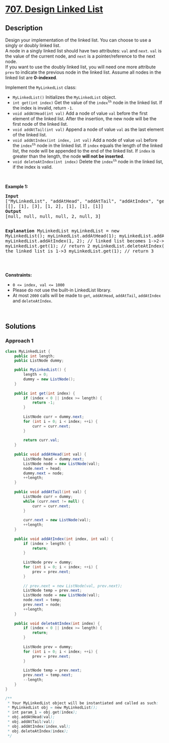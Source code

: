 # [707. Design Linked List](https://leetcode.com/problems/design-linked-list)

## Description

<p>Design your implementation of the linked list. You can choose to use a singly or doubly linked list.<br />
A node in a singly linked list should have two attributes: <code>val</code> and <code>next</code>. <code>val</code> is the value of the current node, and <code>next</code> is a pointer/reference to the next node.<br />
If you want to use the doubly linked list, you will need one more attribute <code>prev</code> to indicate the previous node in the linked list. Assume all nodes in the linked list are <strong>0-indexed</strong>.</p>

<p>Implement the <code>MyLinkedList</code> class:</p>

<ul>
    <li><code>MyLinkedList()</code> Initializes the <code>MyLinkedList</code> object.</li>
    <li><code>int get(int index)</code> Get the value of the <code>index<sup>th</sup></code> node in the linked list. If the index is invalid, return <code>-1</code>.</li>
    <li><code>void addAtHead(int val)</code> Add a node of value <code>val</code> before the first element of the linked list. After the insertion, the new node will be the first node of the linked list.</li>
    <li><code>void addAtTail(int val)</code> Append a node of value <code>val</code> as the last element of the linked list.</li>
    <li><code>void addAtIndex(int index, int val)</code> Add a node of value <code>val</code> before the <code>index<sup>th</sup></code> node in the linked list. If <code>index</code> equals the length of the linked list, the node will be appended to the end of the linked list. If <code>index</code> is greater than the length, the node <strong>will not be inserted</strong>.</li>
    <li><code>void deleteAtIndex(int index)</code> Delete the <code>index<sup>th</sup></code> node in the linked list, if the index is valid.</li>
</ul>
<p>&nbsp;</p>

<p><strong class="example">Example 1:</strong></p>
<pre>
<strong>Input</strong>
[&quot;MyLinkedList&quot;, &quot;addAtHead&quot;, &quot;addAtTail&quot;, &quot;addAtIndex&quot;, &quot;get&quot;, &quot;deleteAtIndex&quot;, &quot;get&quot;]
[[], [1], [3], [1, 2], [1], [1], [1]]
<strong>Output</strong>
[null, null, null, null, 2, null, 3]

<strong>Explanation</strong>
MyLinkedList myLinkedList = new MyLinkedList();
myLinkedList.addAtHead(1);
myLinkedList.addAtTail(3);
myLinkedList.addAtIndex(1, 2);    // linked list becomes 1-&gt;2-&gt;3
myLinkedList.get(1);              // return 2
myLinkedList.deleteAtIndex(1);    // now the linked list is 1-&gt;3
myLinkedList.get(1);              // return 3
</pre>
<p>&nbsp;</p>

<p><strong>Constraints:</strong></p>
<ul>
    <li><code>0 &lt;= index, val &lt;= 1000</code></li>
    <li>Please do not use the built-in LinkedList library.</li>
    <li>At most <code>2000</code> calls will be made to <code>get</code>, <code>addAtHead</code>, <code>addAtTail</code>, <code>addAtIndex</code> and <code>deleteAtIndex</code>.</li>
</ul>
<p>&nbsp;</p>

## Solutions

### **Approach 1**

```java
class MyLinkedList {
    public int length;
    public ListNode dummy;

    public MyLinkedList() {
        length = 0;
        dummy = new ListNode();
    }
    
    public int get(int index) {
        if (index < 0 || index >= length) {
            return -1;
        }
        
        ListNode curr = dummy.next;
        for (int i = 0; i < index; ++i) {
            curr = curr.next;
        }
        
        return curr.val;
    }
    
    public void addAtHead(int val) {
        ListNode head = dummy.next;
        ListNode node = new ListNode(val);
        node.next = head;
        dummy.next = node;
        ++length;
    }
    
    public void addAtTail(int val) {
        ListNode curr = dummy;
        while (curr.next != null) {
            curr = curr.next;
        }
        
        curr.next = new ListNode(val);
        ++length;
    }
    
    public void addAtIndex(int index, int val) {
        if (index > length) {
            return;
        }
        
        ListNode prev = dummy;
        for (int i = 0; i < index; ++i) {
            prev = prev.next;
        }
        
        // prev.next = new ListNode(val, prev.next);
        ListNode temp = prev.next;
        ListNode node = new ListNode(val);
        node.next = temp;
        prev.next = node;
        ++length;
    }
    
    public void deleteAtIndex(int index) {
        if (index < 0 || index >= length) {
            return;
        }
        
        ListNode prev = dummy;
        for (int i = 0; i < index; ++i) {
            prev = prev.next;
        }
        
        ListNode temp = prev.next;
        prev.next = temp.next;
        --length;
    }
}

/**
 * Your MyLinkedList object will be instantiated and called as such:
 * MyLinkedList obj = new MyLinkedList();
 * int param_1 = obj.get(index);
 * obj.addAtHead(val);
 * obj.addAtTail(val);
 * obj.addAtIndex(index,val);
 * obj.deleteAtIndex(index);
 */
```